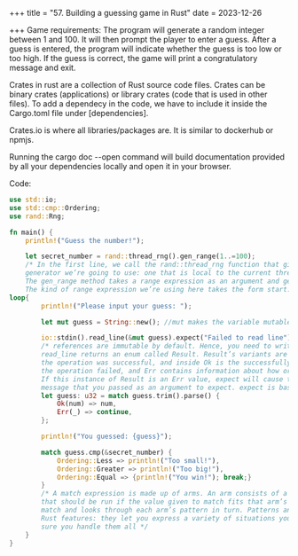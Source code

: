 +++
title = "57. Building a guessing game in Rust"
date = 2023-12-26

+++
Game requirements: The program will generate a random integer between 1 and 100. It will then prompt the player to enter a guess. After a guess is entered, the program will indicate whether the guess is too low or too high. If the guess is correct, the game will print a congratulatory message and exit.

Crates in rust are a collection of Rust source code files. Crates can be binary crates (applications) or library crates (code that is used in other files). To add a dependecy in the code, we have to include it inside the Cargo.toml file under \[dependencies\].

Crates.io is where all libraries/packages are. It is similar to dockerhub or npmjs.

Running the cargo doc --open command will build documentation provided by all your dependencies locally and open it in your browser.

Code:

```rust
use std::io;
use std::cmp::Ordering;
use rand::Rng;

fn main() {
    println!("Guess the number!");

    let secret_number = rand::thread_rng().gen_range(1..=100);
    /* In the first line, we call the rand::thread_rng function that gives us the particular random number 
    generator we’re going to use: one that is local to the current thread of execution and is seeded by the operating system. 
    The gen_range method takes a range expression as an argument and generates a random number in the range. 
    The kind of range expression we’re using here takes the form start..=end and is inclusive on the lower and upper bounds, so we need to specify 1..=100 to request a number between 1 and 100. */
loop{
        println!("Please input your guess: ");

        let mut guess = String::new(); //mut makes the variable mutable. Type::Associated function

        io::stdin().read_line(&mut guess).expect("Failed to read line"); //& defines a reference. like variables, 
        /* references are immutable by default. Hence, you need to write &mut guess rather than &guess to make it mutable. 
        read_line returns an enum called Result. Result’s variants are Ok and Err. The Ok variant indicates 
        the operation was successful, and inside Ok is the successfully generated value. The Err variant means 
        the operation failed, and Err contains information about how or why the operation failed.
        If this instance of Result is an Err value, expect will cause the program to crash and display the 
        message that you passed as an argument to expect. expect is basically a way to handle exceptions. */
        let guess: u32 = match guess.trim().parse() {
            Ok(num) => num,
            Err(_) => continue,
        };

        println!("You guessed: {guess}");

        match guess.cmp(&secret_number) {
            Ordering::Less => println!("Too small!"),
            Ordering::Greater => println!("Too big!"),
            Ordering::Equal => {println!("You win!"); break;}
        }
        /* A match expression is made up of arms. An arm consists of a pattern to match against, and the code 
        that should be run if the value given to match fits that arm’s pattern. Rust takes the value given to 
        match and looks through each arm’s pattern in turn. Patterns and the match construct are powerful 
        Rust features: they let you express a variety of situations your code might encounter and they make 
        sure you handle them all */
    }
}
```
